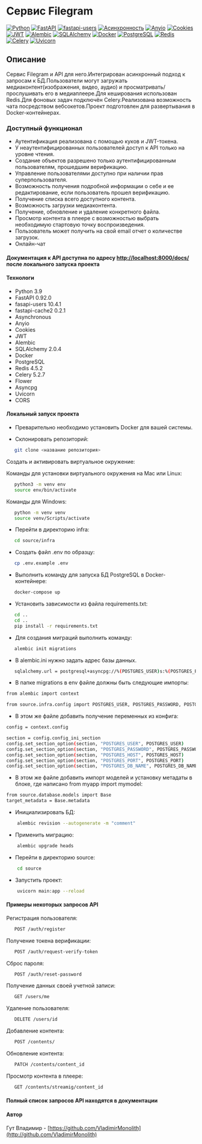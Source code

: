 # Cервис Filegram

[![Python](https://img.shields.io/badge/-Python-464646?style=flat-square&logo=Python)](https://www.python.org/)
[![FastAPI](https://img.shields.io/badge/-FastAPI-464646?style=flat-square&logo=fastapi)](https://fastapi.tiangolo.com/)
[![fastapi-users](https://img.shields.io/badge/-fastapi--users-464646?style=flat-square&logo=fastapi--users)](https://fastapi-users.github.io/fastapi-users/)
[![Асинхронность](https://img.shields.io/badge/-Асинхронность-464646?style=flat-square&logo=Асинхронность)]()
[![Anyio](https://img.shields.io/badge/-Anyio-464646?style=flat-square&logo=Anyio)](https://anyio.readthedocs.io/en/stable/)
[![Cookies](https://img.shields.io/badge/-Cookies-464646?style=flat-square&logo=Cookies)]()
[![JWT](https://img.shields.io/badge/-JWT-464646?style=flat-square&logo=JWT)]()
[![Alembic](https://img.shields.io/badge/-Alembic-464646?style=flat-square&logo=Alembic)](https://alembic.sqlalchemy.org/en/latest/)
[![SQLAlchemy](https://img.shields.io/badge/-SQLAlchemy-464646?style=flat-square&logo=SQLAlchemy)](https://www.sqlalchemy.org/)
[![Docker](https://img.shields.io/badge/-Docker-464646?style=flat-square&logo=docker)](https://www.docker.com/)
[![PostgreSQL](https://img.shields.io/badge/-PostgreSQL-464646?style=flat-square&logo=PostgreSQL)](https://www.postgresql.org/)
[![Redis](https://img.shields.io/badge/-Redis-464646?style=flat-square&logo=Redis)](https://redis.io/)
[![Celery](https://img.shields.io/badge/-Celery-464646?style=flat-square&logo=Celery)](https://docs.celeryq.dev/en/stable/)
[![Uvicorn](https://img.shields.io/badge/-Uvicorn-464646?style=flat-square&logo=gunicorn)](https://www.uvicorn.org/)

## Описание

Cервис Filegram и API для него.Интегрирован асинхронный подход к запросам к БД.Пользователи могут загружать медиаконтент(изображения, видео, аудио) и просматривать/прослушивать его в медиаплеере.Для кеширования использован Redis.Для фоновых задач подключён Celery.Реализована возможность чата посредством вебсокетов.Проект подготовлен для развертывания в Docker-контейнерах.

### Доступный функционал

- Аутентификация реализована с помощью куков и JWT-токена.
- У неаутентифицированных пользователей доступ к API только на уровне чтения.
- Создание объектов разрешено только аутентифицированным пользователям, прошедшим верификацию.
- Управление пользователями доступно при наличии прав суперпользователя.
- Возможность получения подробной информации о себе и ее редактирование, если пользователь прошел верификацию.
- Получение списка всего доступного контента.
- Возможность загрузки медиаконтента.
- Получение, обновление и удаление конкретного файла.
- Просмотр контента в плеере с возможностью выбрать необходимую стартовую точку воспроизведения.
- Пользователь может получить на свой email отчет о количестве загрузок.
- Онлайн-чат 


#### Документация к API доступна по адресу <http://localhost:8000/docs/> после локального запуска проекта

#### Технологи

- Python 3.9
- FastAPI 0.92.0
- fasapi-users 10.4.1
- fastapi-cache2 0.2.1
- Asynchronous
- Anyio
- Cookies
- JWT
- Alembic
- SQLAlchemy 2.0.4
- Docker
- PostgreSQL
- Redis 4.5.2
- Celery 5.2.7
- Flower
- Asyncpg
- Uvicorn
- CORS

#### Локальный запуск проекта

- Преварительно необходимо установить Docker для вашей системы.

- Склонировать репозиторий:

```bash
   git clone <название репозитория>
```

Cоздать и активировать виртуальное окружение:

Команды для установки виртуального окружения на Mac или Linux:

```bash
   python3 -m venv env
   source env/bin/activate
```

Команды для Windows:

```bash
   python -m venv venv
   source venv/Scripts/activate
```

- Перейти в директорию infra:

```bash
   cd source/infra
```

- Создать файл .env по образцу:

```bash
   cp .env.example .env
```

- Выполнить команду для запуска БД PostgreSQL в Docker-контейнере:

```bash
   docker-compose up 
```

- Установить зависимости из файла requirements.txt:

```bash
   cd ..
   cd ..
   pip install -r requirements.txt
```

- Для создания миграций выполнить команду:

```bash
   alembic init migrations
```

- В alembic.ini нужно задать адрес базы данных.

```bash
   sqlalchemy.url = postgresql+asyncpg://%(POSTGRES_USER)s:%(POSTGRES_PASSWORD)s@%(POSTGRES_HOST)s:%(POSTGRES_PORT)s/%(POSTGRES_DB_NAME)s?async_fallback=True
```

- В папке migrations в env файле должны быть следующие импорты:

```bash
from alembic import context

from source.infra.config import POSTGRES_USER, POSTGRES_PASSWORD, POSTGRES_HOST, POSTGRES_PORT, POSTGRES_DB_NAME
```

- В этом же файле добавить получение переменных из конфига:

```bash
config = context.config

section = config.config_ini_section
config.set_section_option(section, "POSTGRES_USER", POSTGRES_USER)
config.set_section_option(section, "POSTGRES_PASSWORD", POSTGRES_PASSWORD)
config.set_section_option(section, "POSTGRES_HOST", POSTGRES_HOST)
config.set_section_option(section, "POSTGRES_PORT", POSTGRES_PORT)
config.set_section_option(section, "POSTGRES_DB_NAME", POSTGRES_DB_NAME)
```

- В этом же файле добавить импорт моделей и установку метадаты в блоке, где написано from myapp import mymodel:

```bash
from source.database.models import Base
target_metadata = Base.metadata
```

- Инициализировать БД:

``` bash
    alembic revision --autogenerate -m "comment"  
```

- Применить миграцию:

``` bash
    alembic upgrade heads  
```

- Перейти в директорию source:

``` bash
    cd source   
```

- Запустить проект:

``` bash
    uvicorn main:app --reload   
```

#### Примеры некоторых запросов API

Регистрация пользователя:

```bash
   POST /auth/register
```

Получение токена верификации:

```bash
   POST /auth/request-verify-token
```

Сброс пароля:

```bash
   POST /auth/reset-password
```

Получение данных своей учетной записи:

```bash
   GET /users/me 
```

Удаление пользователя:

```bash
   DELETE /users/id
```

Добавление контента:

```bash
   POST /contents/
```

Обновление контента:
  
```bash
   PATCH /contents/content_id
```

Просмотр контента в плеере:

```bash
   GET /contents/streamig/content_id
```

#### Полный список запросов API находятся в документации

#### Автор

Гут Владимир - [https://github.com/VladimirMonolith](http://github.com/VladimirMonolith)
